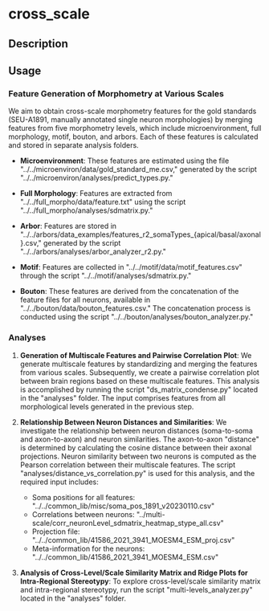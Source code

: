 # cross_scale
## Description
## Usage
### Feature Generation of Morphometry at Various Scales
We aim to obtain cross-scale morphometry features for the gold standards (SEU-A1891, manually annotated single neuron morphologies) by merging features from five morphometry levels, which include microenvironment, full morphology, motif, bouton, and arbors. Each of these features is calculated and stored in separate analysis folders.

- **Microenvironment**: These features are estimated using the file "../../microenviron/data/gold_standard_me.csv," generated by the script "../../microenviron/analyses/predict_types.py."

- **Full Morphology**: Features are extracted from "../../full_morpho/data/feature.txt" using the script "../../full_morpho/analyses/sdmatrix.py."

- **Arbor**: Features are stored in "../../arbors/data_examples/features_r2_somaTypes_{apical/basal/axonal}.csv," generated by the script "../../arbors/analyses/arbor_analyzer_r2.py."

- **Motif**: Features are collected in "../../motif/data/motif_features.csv" through the script "../../motif/analyses/sdmatrix.py."

- **Bouton**: These features are derived from the concatenation of the feature files for all neurons, available in "../../bouton/data/bouton_features.csv." The concatenation process is conducted using the script "../../bouton/analyses/bouton_analyzer.py."

### Analyses
1. **Generation of Multiscale Features and Pairwise Correlation Plot**: We generate multiscale features by standardizing and merging the features from various scales. Subsequently, we create a pairwise correlation plot between brain regions based on these multiscale features. This analysis is accomplished by running the script "ds_matrix_condense.py" located in the "analyses" folder. The input comprises features from all morphological levels generated in the previous step.

2. **Relationship Between Neuron Distances and Similarities**: We investigate the relationship between neuron distances (soma-to-soma and axon-to-axon) and neuron similarities. The axon-to-axon "distance" is determined by calculating the cosine distance between their axonal projections. Neuron similarity between two neurons is computed as the Pearson correlation between their multiscale features. The script "analyses/distance_vs_correlation.py" is used for this analysis, and the required input includes:
    - Soma positions for all features: "../../common_lib/misc/soma_pos_1891_v20230110.csv"
    - Correlations between neurons: "../multi-scale/corr_neuronLevel_sdmatrix_heatmap_stype_all.csv"
    - Projection file: "../../common_lib/41586_2021_3941_MOESM4_ESM_proj.csv"
    - Meta-information for the neurons: "../../common_lib/41586_2021_3941_MOESM4_ESM.csv"

3. **Analysis of Cross-Level/Scale Similarity Matrix and Ridge Plots for Intra-Regional Stereotypy**: To explore cross-level/scale similarity matrix and intra-regional stereotypy, run the script "multi-levels_analyzer.py" located in the "analyses" folder.